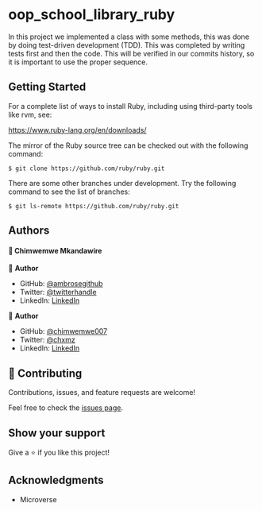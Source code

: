 # oop_school_library_ruby
In this project we implemented a class with some methods, this was done by doing test-driven development (TDD). This was completed by writing tests first and then the code. This will be verified in our commits history, so it is important to use the proper sequence.

## Getting Started

For a complete list of ways to install Ruby, including using third-party tools
like rvm, see:

https://www.ruby-lang.org/en/downloads/

The mirror of the Ruby source tree can be checked out with the following command:

    $ git clone https://github.com/ruby/ruby.git

There are some other branches under development. Try the following command
to see the list of branches:

    $ git ls-remote https://github.com/ruby/ruby.git

## Authors

#### :bust_in_silhouette: Chimwemwe Mkandawire

👤 **Author**

- GitHub: [@ambrosegithub](https://github.com/ambrosegithub)
- Twitter: [@twitterhandle](https://twitter.com/Glorious851)
- LinkedIn: [LinkedIn](https://www.linkedin.com/in/ambrose-isigba/)

👤 **Author**

- GitHub: [@chimwemwe007](https://github.com/chimwemwe007)
- Twitter: [@chxmz](https://twitter.com/chxmz)
- LinkedIn: [LinkedIn](https://www.linkedin.com/in/chimwemwe-mkandawire/)

## 🤝 Contributing

Contributions, issues, and feature requests are welcome!

Feel free to check the [issues page](../../issues/).

## Show your support

Give a ⭐️ if you like this project!

## Acknowledgments

- Microverse

